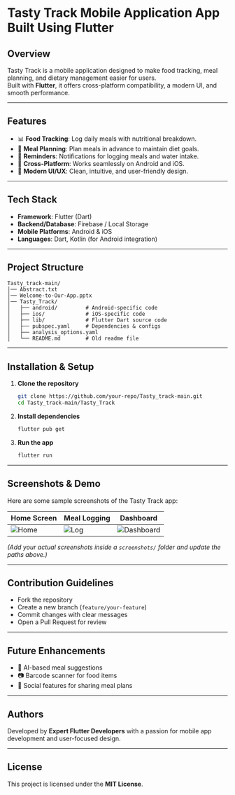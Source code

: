 # Tasty Track Mobile Application App Built Using Flutter

## Overview
Tasty Track is a mobile application designed to make food tracking, meal planning, and dietary management easier for users.  
Built with **Flutter**, it offers cross-platform compatibility, a modern UI, and smooth performance.

---

## Features
- 📊 **Food Tracking**: Log daily meals with nutritional breakdown.
- 🥗 **Meal Planning**: Plan meals in advance to maintain diet goals.
- 🔔 **Reminders**: Notifications for logging meals and water intake.
- 📱 **Cross-Platform**: Works seamlessly on Android and iOS.
- 🎨 **Modern UI/UX**: Clean, intuitive, and user-friendly design.

---

## Tech Stack
- **Framework**: Flutter (Dart)
- **Backend/Database**: Firebase / Local Storage
- **Mobile Platforms**: Android & iOS
- **Languages**: Dart, Kotlin (for Android integration)

---

## Project Structure
```
Tasty_track-main/
│── Abstract.txt
│── Welcome-to-Our-App.pptx
│── Tasty_Track/
│   ├── android/         # Android-specific code
│   ├── ios/             # iOS-specific code
│   ├── lib/             # Flutter Dart source code
│   ├── pubspec.yaml     # Dependencies & configs
│   ├── analysis_options.yaml
│   └── README.md        # Old readme file
```

---

## Installation & Setup
1. **Clone the repository**
   ```bash
   git clone https://github.com/your-repo/Tasty_track-main.git
   cd Tasty_track-main/Tasty_Track
   ```

2. **Install dependencies**
   ```bash
   flutter pub get
   ```

3. **Run the app**
   ```bash
   flutter run
   ```

---

## Screenshots & Demo
Here are some sample screenshots of the Tasty Track app:

| Home Screen | Meal Logging | Dashboard |
|-------------|--------------|-----------|
| ![Home](screenshots/home.png) | ![Log](screenshots/log.png) | ![Dashboard](screenshots/dashboard.png) |

*(Add your actual screenshots inside a `screenshots/` folder and update the paths above.)*

---

## Contribution Guidelines
- Fork the repository
- Create a new branch (`feature/your-feature`)
- Commit changes with clear messages
- Open a Pull Request for review

---

## Future Enhancements
- 🤖 AI-based meal suggestions  
- 📷 Barcode scanner for food items  
- 👥 Social features for sharing meal plans  

---

## Authors
Developed by **Expert Flutter Developers** with a passion for mobile app development and user-focused design.

---

## License
This project is licensed under the **MIT License**.
